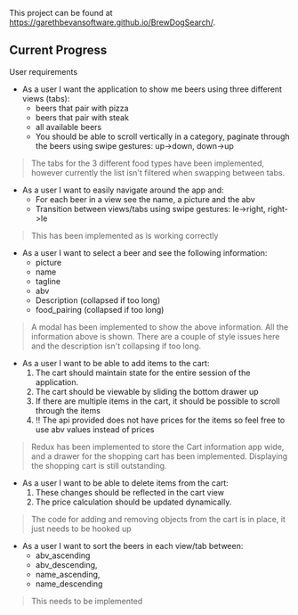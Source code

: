 This project can be found at https://garethbevansoftware.github.io/BrewDogSearch/.

## Current Progress
User requirements
* As a user I want the application to show me beers using three different views (tabs):
    * beers that pair with pizza
    * beers that pair with steak
    * all available beers
    * You should be able to scroll vertically in a category, paginate through the beers using swipe gestures: up->down,
down->up
> The tabs for the 3 different food types have been implemented, however currently the list isn't filtered when swapping between tabs.

* As a user I want to easily navigate around the app and:
    * For each beer in a view see the name, a picture and the abv
    * Transition between views/tabs using swipe gestures: le->right, right->le 
> This has been implemented as is working correctly
* As a user I want to select a beer and see the following information:
    * picture
    * name
    * tagline
    * abv
    * Description (collapsed if too long)
    * food_pairing (collapsed if too long)
> A modal has been implemented to show the above information. All the information above is shown. There are a couple of style issues here and the description isn't collapsing if too long.
* As a user I want to be able to add items to the cart:
    1. The cart should maintain state for the entire session of the application.
    2. The cart should be viewable by sliding the bottom drawer up
    3. If there are multiple items in the cart, it should be possible to scroll through the items
    4. !! The api provided does not have prices for the items so feel free to use abv values instead of prices
> Redux has been implemented to store the Cart information app wide, and a drawer for the shopping cart has been implemented. Displaying the shopping cart is still outstanding.
* As a user I want to be able to delete items from the cart:
    1. These changes should be reflected in the cart view
    2. The price calculation should be updated dynamically.
> The code for adding and removing objects from the cart is in place, it just needs to be hooked up
* As a user I want to sort the beers in each view/tab between:
    * abv_ascending
    * abv_descending,
    * name_ascending,
    * name_descending
>This needs to be implemented
